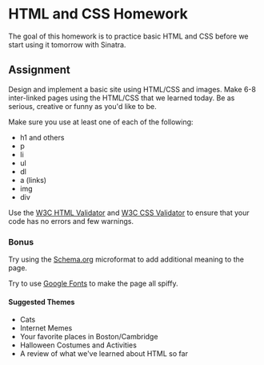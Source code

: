 # HTML and CSS Homework

The goal of this homework is to practice basic HTML and CSS before we start using it tomorrow with Sinatra. 

## Assignment

Design and implement a basic site using HTML/CSS and images. Make 6-8 inter-linked pages using the HTML/CSS that we learned today. Be as serious, creative or funny as you'd like to be. 

Make sure you use at least one of each of the following:

* h1 and others
* p
* li
* ul
* dl
* a (links)
* img
* div

Use the [W3C HTML Validator](http://validator.w3.org/) and [W3C CSS Validator](http://jigsaw.w3.org/css-validator/) to ensure that your code has no errors and few warnings. 

### Bonus

Try using the [Schema.org](http://schema.org) microformat to add additional meaning to the page. 

Try to use [Google Fonts](http://google.com/fonts) to make the page all spiffy. 

#### Suggested Themes

* Cats
* Internet Memes
* Your favorite places in Boston/Cambridge
* Halloween Costumes and Activities
* A review of what we've learned about HTML so far
